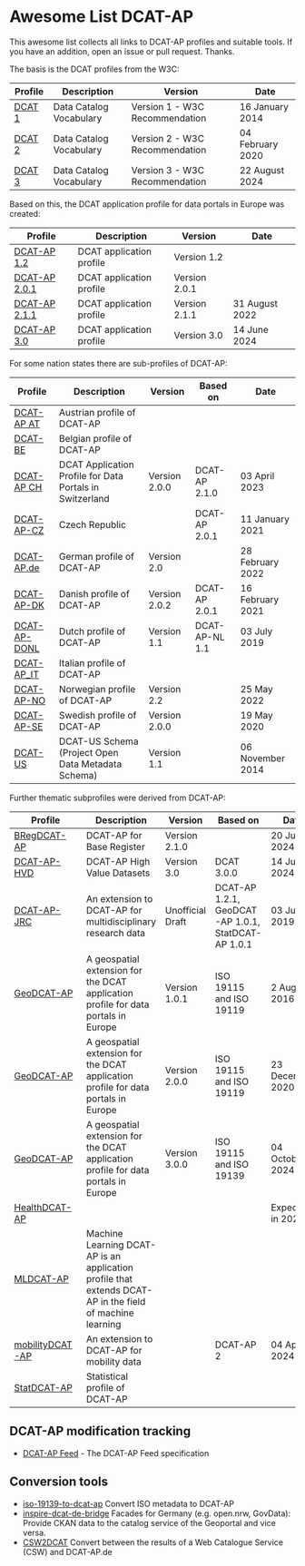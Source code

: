 # Awesome List DCAT-AP

This awesome list collects all links to DCAT-AP profiles and suitable tools. If you have an addition, open an issue or pull request. Thanks.

The basis is the DCAT profiles from the W3C:

Profile                                       | Description             | Version                        | Date
----------------------------------------------|-------------------------|--------------------------------|----------------
[DCAT 1](https://www.w3.org/TR/vocab-dcat-1/) | Data Catalog Vocabulary | Version 1 - W3C Recommendation | 16 January 2014
[DCAT 2](https://www.w3.org/TR/2020/REC-vocab-dcat-2-20200204/) | Data Catalog Vocabulary | Version 2 - W3C Recommendation | 04 February 2020
[DCAT 3](https://www.w3.org/TR/vocab-dcat-3/) | Data Catalog Vocabulary | Version 3 - W3C Recommendation | 22 August 2024

Based on this, the DCAT application profile for data portals in Europe was created:

Profile                                       | Description             | Version                        | Date
----------------------------------------------|-------------------------|--------------------------------|----------------
[DCAT-AP 1.2](https://joinup.ec.europa.eu/collection/semantic-interoperability-community-semic/solution/dcat-application-profile-data-portals-europe/release/12) | DCAT application profile | Version 1.2
[DCAT-AP 2.0.1](https://joinup.ec.europa.eu/collection/semantic-interoperability-community-semic/solution/dcat-application-profile-data-portals-europe/release/201-0) | DCAT application profile | Version 2.0.1
[DCAT-AP 2.1.1](https://github.com/SEMICeu/DCAT-AP/tree/master/releases/2.1.1) | DCAT application profile | Version 2.1.1 | 31 August 2022
[DCAT-AP 3.0](https://semiceu.github.io/DCAT-AP/releases/3.0.0/) | DCAT application profile | Version 3.0 | 14 June 2024

For some nation states there are sub-profiles of DCAT-AP:

Profile                                       | Description             | Version                        | Based on      | Date
----------------------------------------------|-------------------------|--------------------------------|---------------|----------------
[DCAT-AP AT](https://www.dcat-ap.at/)         | Austrian profile of DCAT-AP
[DCAT-BE](http://dcat.be/)                    | Belgian profile of DCAT-AP
[DCAT-AP CH](https://dcat-ap.ch/)             | DCAT Application Profile for Data Portals in Switzerland | Version 2.0.0 | DCAT-AP 2.1.0 | 03 April 2023
[DCAT-AP-CZ](https://ofn.gov.cz/rozhran%C3%AD-katalog%C5%AF-otev%C5%99en%C3%BDch-dat/2021-01-11/) | Czech Republic |     | DCAT-AP 2.0.1 | 11 January 2021
[DCAT-AP.de](https://www.dcat-ap.de/def/dcatde/2.0/spec/) | German profile of DCAT-AP | Version 2.0      |               | 28 February 2022
[DCAT-AP-DK](https://digst.github.io/DCAT-AP-DK/releases/v.2.0/docs/) | Danish profile of DCAT-AP | Version 2.0.2 | DCAT-AP 2.0.1 | 16 February 2021
[DCAT-AP-DONL](https://dcat-ap-donl.readthedocs.io/en/latest/summary.html) | Dutch profile of DCAT-AP | Version 1.1 | DCAT-AP-NL 1.1 | 03 July 2019
[DCAT-AP_IT](https://docs.italia.it/italia/daf/linee-guida-cataloghi-dati-dcat-ap-it/it/stabile/dcat-ap_it.html) | Italian profile of DCAT-AP
[DCAT-AP-NO](https://data.norge.no/specification/dcat-ap-no) | Norwegian profile of DCAT-AP | Version 2.2 |              | 25 May 2022
[DCAT-AP-SE](https://docs.dataportal.se/dcat/sv/) | Swedish profile of DCAT-AP | Version 2.0.0           |               | 19 May 2020
[DCAT-US](https://resources.data.gov/resources/dcat-us/) | DCAT-US Schema (Project Open Data Metadata Schema) | Version 1.1 | | 06 November 2014

Further thematic subprofiles were derived from DCAT-AP:

Profile                                       | Description             | Version                        | Based on      | Date
----------------------------------------------|-------------------------|--------------------------------|---------------|----------------
[BRegDCAT-AP](https://joinup.ec.europa.eu/collection/access-base-registries/solution/bregdcat-ap/release/210) | DCAT-AP for Base Register | Version 2.1.0 | | 20 June 2024
[DCAT-AP-HVD](https://semiceu.github.io/DCAT-AP/releases/3.0.0/) | DCAT-AP High Value Datasets | Version 3.0 | DCAT 3.0.0 | 14 June 2024
[DCAT-AP-JRC](https://ec-jrc.github.io/dcat-ap-jrc/) | An extension to DCAT-AP for multidisciplinary research data | Unofficial Draft | DCAT-AP 1.2.1, GeoDCAT-AP 1.0.1, StatDCAT-AP 1.0.1 | 03 July 2019
[GeoDCAT-AP](https://joinup.ec.europa.eu/collection/semantic-interoperability-community-semic/solution/geodcat-application-profile-data-portals-europe/release/101) | A geospatial extension for the DCAT application profile for data portals in Europe | Version 1.0.1 | ISO 19115 and ISO 19119 | 2 August 2016
[GeoDCAT-AP](https://semiceu.github.io/GeoDCAT-AP/releases/2.0.0/) | A geospatial extension for the DCAT application profile for data portals in Europe | Version 2.0.0 | ISO 19115 and ISO 19119 | 23 December 2020
[GeoDCAT-AP](https://semiceu.github.io/GeoDCAT-AP/releases/3.0.0/) | A geospatial extension for the DCAT application profile for data portals in Europe | Version 3.0.0 | ISO 19115 and ISO 19139 | 04 October 2024
[HealthDCAT-AP](https://ehds2pilot.eu/upcoming_results/extension-of-dcat-ap-healthdcat-ap/) | | | | Expected in 2024
[MLDCAT-AP](https://semiceu.github.io/MLDCAT-AP/releases/2.0.0/) | Machine Learning DCAT-AP is an application profile that extends DCAT-AP in the field of machine learning
[mobilityDCAT-AP](https://mobilitydcat-ap.github.io/mobilityDCAT-AP/releases/index.html) | An extension to DCAT-AP for mobility data | | DCAT-AP 2 | 04 April 2024
[StatDCAT-AP](https://joinup.ec.europa.eu/collection/semantic-interoperability-community-semic/solution/statdcat-application-profile-data-portals-europe) | Statistical profile of DCAT-AP

## DCAT-AP modification tracking

- [DCAT-AP Feed](https://semiceu.github.io/LDES-DCAT-AP-feeds/) - The DCAT-AP Feed specification

## Conversion tools

- [iso-19139-to-dcat-ap](https://github.com/SEMICeu/iso-19139-to-dcat-ap/tree/master) Convert ISO metadata to DCAT-AP
- [inspire-dcat-de-bridge](https://github.com/OpenNRW/inspire-dcat-de-bridge) Facades for Germany (e.g. open.nrw, GovData): Provide CKAN data to the catalog service of the Geoportal and vice versa.
- [CSW2DCAT](https://code.schleswig-holstein.de/opendata/csw2dcat) Convert between the results of a Web Catalogue Service (CSW) and DCAT-AP.de
